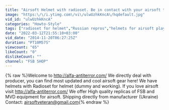 ```yaml
---
title: "Airsoft Helmet with radioset. Be in contact with your airsoft team. Customize Radioset for helmet"
image: "https:\/\/i.ytimg.com\/vi\/ulwUzhkKncA\/hqdefault.jpg"
vid_id: "ulwUzhkKncA"
categories: "Howto-Style"
tags: ["radioset for helmet","Russian repros","helmets for airsoft players"]
date: "2022-03-12T21:55:10+03:00"
vid_date: "2014-11-20T06:27:25Z"
duration: "PT10M57S"
viewcount: "65"
likeCount: "0"
dislikeCount: ""
channel: "FSB SHOP"
---
```

{% raw %}Welcome to <a rel="nofollow" target="blank" href="http://alfa-antiterror.com/">http://alfa-antiterror.com/</a>  We directly deal with producer, you can find most updated and cool airsoft gear here! We have helmets with Radioset for helmet  (dummy and working). If you love airsoft visit  <a rel="nofollow" target="blank" href="http://alfa-antiterror.com/">http://alfa-antiterror.com/</a>  We offer High quality replicas of FSB and MVD equipment for airsoft. Shipping directly from manufacturer (Ukraine) Contact: airsoftveteran@gmail.com{% endraw %}
